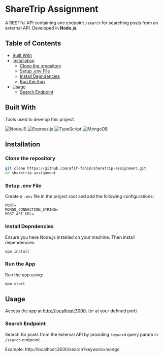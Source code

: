 # ShareTrip Assignment

A RESTful API containing one endpoint `/search` for searching posts from an external API. Developed in **Node.js**.

## Table of Contents

- [Built With](#built-with)
- [Installation](#installation)
  - [Clone the repository](#clone-the-repository)
  - [Setup .env File](#setup-env-file)
  - [Install Depndencies](#install-depndencies)
  - [Run the App](#run-the-app)
- [Usage](#usage)
  - [Search Endpoint](#search-endpoint)

## Built With

Tools used to develop this project.

![NodeJS](https://img.shields.io/badge/node.js-6DA55F?style=for-the-badge&logo=node.js&logoColor=white)
![Express.js](https://img.shields.io/badge/express.js-%23404d59.svg?style=for-the-badge&logo=express&logoColor=%2361DAFB)
![TypeScript](https://img.shields.io/badge/typescript-%23007ACC.svg?style=for-the-badge&logo=typescript&logoColor=white)
![MongoDB](https://img.shields.io/badge/MongoDB-%234ea94b.svg?style=for-the-badge&logo=mongodb&logoColor=white)

## Installation

### Clone the repository

```bash
git clone https://github.com/afif-fahim/sharetrip-assignment.git
cd sharetrip-assignment
```

### Setup .env File

Create a `.env` file in the project root and add the following configurations:

```env
PORT=
MONGO_CONNECTION_STRING=
POST_API_URL=
```

### Install Depndencies

Ensure you have Node.js installed on your machine. Then install dependencies:
```bash
npm install
```

### Run the App

Run the app using:
```bash
npm start
```

## Usage

Access the app at [http://localhost:3000](http://localhost:3000). (or at your defined port)

### Search Endpoint

Search for posts from the external API by providing `keyword` query param in `/search` endpoint.

Example: http://localhost:3000/search?keyword=mango
